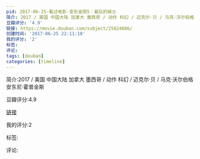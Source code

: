 ```yaml
---
pid: 2017-06-25-看过电影-变形金刚5：最后的骑士
简介: 2017 / 美国 中国大陆 加拿大 墨西哥 / 动作 科幻 / 迈克尔·贝 / 马克·沃尔伯格 安东尼·霍普金斯
豆瓣评分: '4.9'
链接: https://movie.douban.com/subject/25824686/
创建时间: '2017-06-25 22:11:18'
我的评分: '2'
标签:
评论:
tags: [douban]
categories: [timeline]
---
```

简介:2017 / 美国 中国大陆 加拿大 墨西哥 / 动作 科幻 / 迈克尔·贝 / 马克·沃尔伯格 安东尼·霍普金斯

豆瓣评分:4.9

[链接](https://movie.douban.com/subject/25824686/)

我的评分:2

标签:

评论:

